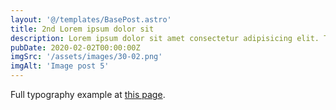```yaml
---
layout: '@/templates/BasePost.astro'
title: 2nd Lorem ipsum dolor sit
description: Lorem ipsum dolor sit amet consectetur adipisicing elit. Tenetur vero esse non molestias eos excepturi.
pubDate: 2020-02-02T00:00:00Z
imgSrc: '/assets/images/30-02.png'
imgAlt: 'Image post 5'
---
```


Full typography example at [this page](./sixth-post).
